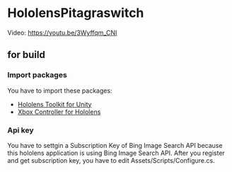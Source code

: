 # HololensPitagraswitch

Video: https://youtu.be/3Wyffqm_CNI

## for build

### Import packages

You have to import these packages:

- [Hololens Toolkit for Unity](https://github.com/Microsoft/HoloToolkit-Unity)
- [Xbox Controller for Hololens](https://www.assetstore.unity3d.com/jp/#!/content/70068)

### Api key

You have to settgin a Subscription Key of Bing Image Search API
because this hololens application is using Bing Image Search API. After you register and get subscription key, you have to edit Assets/Scripts/Configure.cs.